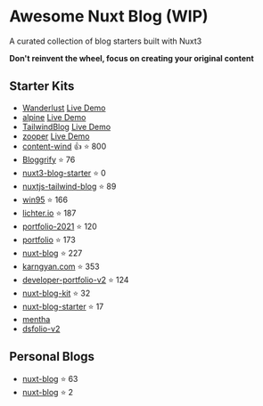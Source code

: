 # Awesome Nuxt Blog (WIP)
A curated collection of blog starters built with Nuxt3


**Don't reinvent the wheel, focus on creating your original content**

## Starter Kits
- [Wanderlust](https://github.com/Wisp-CMS/nuxt-blog-starter-wisp) [Live Demo](https://nuxt-blog-starter-wisp.vercel.app/)
- [alpine](https://github.com/nuxt-themes/alpine) [Live Demo](https://alpine.nuxt.space/articles)
- [TailwindBlog](https://github.com/narasimhajupally/tailwind-nuxtjs-starter-blog) [Live Demo](https://nuxt-blog-starter-wisp.vercel.app/)
- [zooper](https://github.com/fayazara/zooper) [Live Demo](https://zooper.pages.dev/)
- [content-wind](https://github.com/Atinux/content-wind) :+1: :star: 800
- [Bloggrify](https://github.com/bloggrify/bloggrify) :star: 76
- [nuxt3-blog-starter](https://github.com/phpjscoding/nuxt3-blog-starter) :star: 0
- [nuxtjs-tailwind-blog](https://github.com/mdrathik/nuxtjs-tailwind-blog) :star: 89
- [win95](https://github.com/DonChiaQE/win95) :star: 166
- [lichter.io](https://github.com/manniL/lichter.io) :star: 187
- [portfolio-2021](https://github.com/claudiabdm/portfolio-2021) :star: 120
- [portfolio](https://github.com/logotip4ik/portfolio) :star: 173
- [nuxt-blog](https://github.com/nurRiyad/nuxt-blog) :star: 227
- [karngyan.com](https://github.com/karngyan/karngyan.com) :star: 353
- [developer-portfolio-v2](https://github.com/alexdeploy/developer-portfolio-v2) :star: 124
- [nuxt-blog-kit](https://github.com/canopas/nuxt-blog-kit) :star: 32
- [nuxt-blog-starter](https://github.com/connorrothschild/nuxt-blog-starter) :star: 17
- [mentha](https://github.com/howbizarre/mentha)
- [dsfolio-v2](https://github.com/dsbalico/dsfolio-v2)


## Personal Blogs
- [nuxt-blog](https://github.com/chansee97/nuxt-blog) :star: 63
- [nuxt-blog](https://github.com/redfrogsss/nuxt-blog) :star: 2
